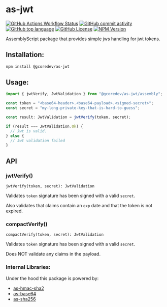 # as-jwt

[![GitHub Actions Workflow Status](https://img.shields.io/github/actions/workflow/status/G-Core/as-jwt/deploy.yaml)](https://github.com/G-Core/as-jwt)
[![GitHub commit activity](https://img.shields.io/github/commit-activity/t/G-Core/as-jwt)](https://github.com/G-Core/as-jwt)
[![GitHub top language](https://img.shields.io/github/languages/top/G-Core/as-jwt)](https://github.com/G-Core/as-jwt)
[![GitHub License](https://img.shields.io/github/license/G-Core/as-jwt)](https://github.com/G-Core/as-jwt/blob/main/LICENSE)
[![NPM Version](https://img.shields.io/npm/v/@gcoredev/as-jwt)](https://www.npmjs.com/package/@gcoredev/as-jwt)

AssemblyScript package that provides simple jws handling for jwt tokens.

## Installation:

```sh
npm install @gcoredev/as-jwt
```

## Usage:

```ts
import { jwtVerify, JwtValidation } from "@gcoredev/as-jwt/assembly";

const token = "<base64-header>.<base64-payload>.<signed-secret>";
const secret = "my-long-private-key-that-is-hard-to-guess";

const result: JwtValidation = jwtVerify(token, secret);

if (result === JwtValidation.Ok) {
  // Jwt is valid.
} else {
  // Jwt validation failed
}
```

## API

### jwtVerify()

`jwtVerify(token, secret): JwtValidation`

Validates `token` signature has been signed with a valid `secret`.

Also validates that claims contain an `exp` date and that the token is not expired.

### compactVerify()

`compactVerify(token, secret): JwtValidation`

Validates `token` signature has been signed with a valid `secret`.

Does NOT validate any claims in the payload.

### Internal Libraries:

Under the hood this package is powered by:

- [as-hmac-sha2](https://github.com/jedisct1/as-hmac-sha2)
- [as-base64](https://github.com/near/as-base64)
- [as-sha256](https://github.com/ChainSafe/as-sha256)
